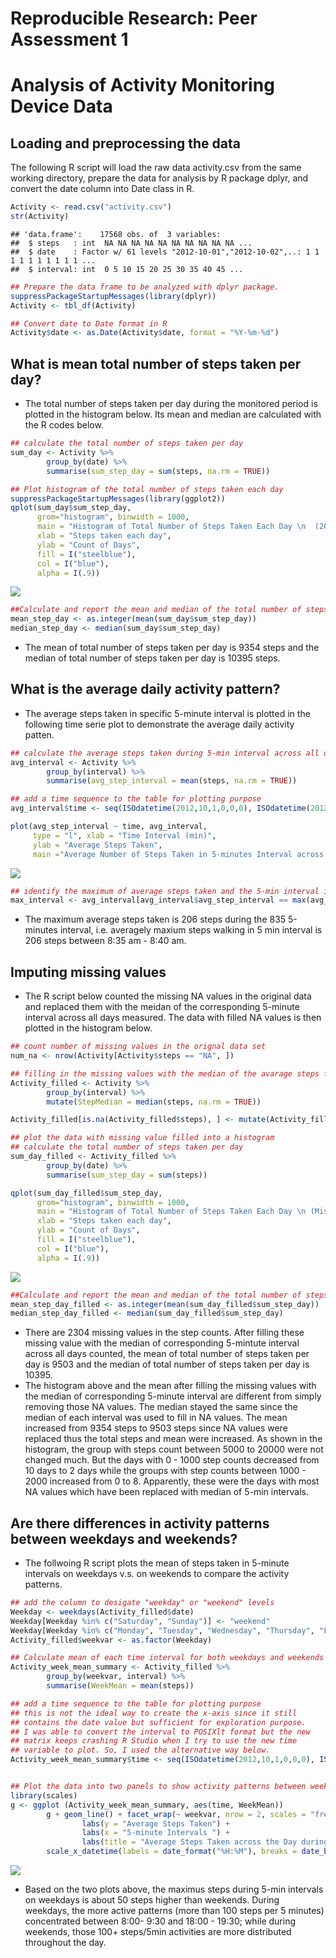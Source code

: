 # Reproducible Research: Peer Assessment 1


Analysis of Activity Monitoring Device Data 
===========================================

## Loading and preprocessing the data
The following R script will load the raw data activity.csv from the same working directory, prepare the data for analysis by R package dplyr, and convert the date column into Date class in R. 


```r
Activity <- read.csv("activity.csv")
str(Activity)
```

```
## 'data.frame':	17568 obs. of  3 variables:
##  $ steps   : int  NA NA NA NA NA NA NA NA NA NA ...
##  $ date    : Factor w/ 61 levels "2012-10-01","2012-10-02",..: 1 1 1 1 1 1 1 1 1 1 ...
##  $ interval: int  0 5 10 15 20 25 30 35 40 45 ...
```

```r
## Prepare the data frame to be analyzed with dplyr package.
suppressPackageStartupMessages(library(dplyr))
Activity <- tbl_df(Activity)

## Convert date to Date format in R
Activity$date <- as.Date(Activity$date, format = "%Y-%m-%d")
```


## What is mean total number of steps taken per day?
* The total number of steps taken per day during the monitored period is plotted in the histogram below. Its mean and median are calculated with the R codes below.


```r
## calculate the total number of steps taken per day
sum_day <- Activity %>%
        group_by(date) %>%
        summarise(sum_step_day = sum(steps, na.rm = TRUE))

## Plot histogram of the total number of steps taken each day
suppressPackageStartupMessages(library(ggplot2))
qplot(sum_day$sum_step_day, 
      grom="histogram", binwidth = 1000, 
      main = "Histogram of Total Number of Steps Taken Each Day \n  (2012-10-01 to 2012-11-30)",
      xlab = "Steps taken each day",
      ylab = "Count of Days",
      fill = I("steelblue"),
      col = I("blue"),
      alpha = I(.9))
```

![](PA1_template_files/figure-html/sumperday-1.png) 

```r
##Calculate and report the mean and median of the total number of steps taken per day
mean_step_day <- as.integer(mean(sum_day$sum_step_day))
median_step_day <- median(sum_day$sum_step_day)
```

* The mean of total number of steps taken per day is 9354 steps and the median of total number of steps taken per day is 10395 steps. 


## What is the average daily activity pattern?
* The average steps taken in specific 5-minute interval is plotted in the following time serie plot to demonstrate the average daily activity patten. 


```r
## calculate the average steps taken during 5-min interval across all days
avg_interval <- Activity %>%
        group_by(interval) %>%
        summarise(avg_step_interval = mean(steps, na.rm = TRUE))

## add a time sequence to the table for plotting purpose
avg_interval$time <- seq(ISOdatetime(2012,10,1,0,0,0), ISOdatetime(2012,10,1,23,55,0), by=(60*5))

plot(avg_step_interval ~ time, avg_interval, 
     type = "l", xlab = "Time Interval (min)", 
     ylab = "Average Steps Taken", 
     main ="Average Number of Steps Taken in 5-minutes Interval across All Days \n (2012-10-01 to 2012-11-30)" )
```

![](PA1_template_files/figure-html/actpattern-1.png) 

```r
## identify the maximum of average steps taken and the 5-min interval it occurs
max_interval <- avg_interval[avg_interval$avg_step_interval == max(avg_interval$avg_step_interval), ]
```

* The maximum average steps taken is 206 steps during the 835 5-minutes interval, i.e. averagely maxium steps walking in 5 min interval is 206 steps between 8:35 am - 8:40 am.

## Imputing missing values
* The R script below counted the missing NA values in the original data and replaced them with the meidan of the corresponding 5-minute interval across all days measured. The data with filled NA values is then plotted in the histogram below. 


```r
## count number of missing values in the orignal data set
num_na <- nrow(Activity[Activity$steps == "NA", ])

## filling in the missing values with the median of the avarage steps for the same 5-min interval across all days. 
Activity_filled <- Activity %>%
        group_by(interval) %>%
        mutate(StepMedian = median(steps, na.rm = TRUE))

Activity_filled[is.na(Activity_filled$steps), ] <- mutate(Activity_filled[is.na(Activity_filled$steps), ], steps = StepMedian)

## plot the data with missing value filled into a histogram
## calculate the total number of steps taken per day
sum_day_filled <- Activity_filled %>%
        group_by(date) %>%
        summarise(sum_step_day = sum(steps))

qplot(sum_day_filled$sum_step_day, 
      grom="histogram", binwidth = 1000, 
      main = "Histogram of Total Number of Steps Taken Each Day \n (Missing Value Filled with Median of 5-min interval) \n  (2012-10-01 to 2012-11-30)",
      xlab = "Steps taken each day",
      ylab = "Count of Days",
      fill = I("steelblue"),
      col = I("blue"),
      alpha = I(.9))
```

![](PA1_template_files/figure-html/missingvlaues-1.png) 

```r
##Calculate and report the mean and median of the total number of steps taken per day
mean_step_day_filled <- as.integer(mean(sum_day_filled$sum_step_day))
median_step_day_filled <- median(sum_day_filled$sum_step_day)
```

* There are 2304 missing values in the step counts. After filling these missing value with the median of corresponding 5-mintute interval across all days counted, the mean of total number of steps taken per day is 9503 and the median of total number of steps taken per day is 10395. 
* The histogram above and the mean after filling the missing values with the median of corresponding 5-minute interval are different from simply removing those NA values. The median stayed the same since the median of each interval was used to fill in NA values. The mean increased from 9354 steps to 9503 steps since NA values were replaced thus the total steps and mean were increased. As shown in the histogram, the group with steps count between 5000 to 20000 were not changed much. But the days with 0 - 1000 step counts decreased from 10 days to 2 days while the groups with step counts between 1000 - 2000 increased from 0 to 8. Apparently, these were the days with most NA values which have been replaced with median of 5-min intervals. 

## Are there differences in activity patterns between weekdays and weekends?
* The follwoing R script plots the mean of steps taken in 5-minute intervals on weekdays v.s. on weekends to compare the activity patterns. 


```r
## add the column to desigate "weekday" or "weekend" levels
Weekday <- weekdays(Activity_filled$date)
Weekday[Weekday %in% c("Saturday", "Sunday")] <- "weekend"
Weekday[Weekday %in% c("Monday", "Tuesday", "Wednesday", "Thursday", "Friday")] <- "weekday"
Activity_filled$weekvar <- as.factor(Weekday)

## Calculate mean of each time interval for both weekdays and weekends
Activity_week_mean_summary <- Activity_filled %>%
        group_by(weekvar, interval) %>%
        summarise(WeekMean = mean(steps))

## add a time sequence to the table for plotting purpose
## this is not the ideal way to create the x-axis since it still 
## contains the date value but sufficient for exploration purpose.
## I was able to convert the interval to POSIXlt format but the new 
## matrix keeps crashing R Studio when I try to use the new time 
## variable to plot. So, I used the alternative way below.   
Activity_week_mean_summary$time <- seq(ISOdatetime(2012,10,1,0,0,0), ISOdatetime(2012,10,2,23,55,0), by=(60*5))


## Plot the data into two panels to show activity patterns between weekdays and weekends
library(scales)
g <- ggplot (Activity_week_mean_summary, aes(time, WeekMean))
        g + geom_line() + facet_wrap(~ weekvar, nrow = 2, scales = "free_x") + 
                labs(y = "Average Steps Taken") + 
                labs(x = "5-minute Intervals ") + 
                labs(title = "Average Steps Taken across the Day during Weekdays and Weekends") +
        scale_x_datetime(labels = date_format("%H:%M"), breaks = date_breaks("2 hour"))
```

![](PA1_template_files/figure-html/weekdiffweekend-1.png) 

* Based on the two plots above, the maximus steps during 5-min intervals on weekdays is about 50 steps higher than weekends. During weekdays, the more active patterns (more than 100 steps per 5 minutes) concentrated between 8:00- 9:30 and 18:00 - 19:30; while during weekends, those 100+ steps/5min activities are more distributed throughout the day. 



